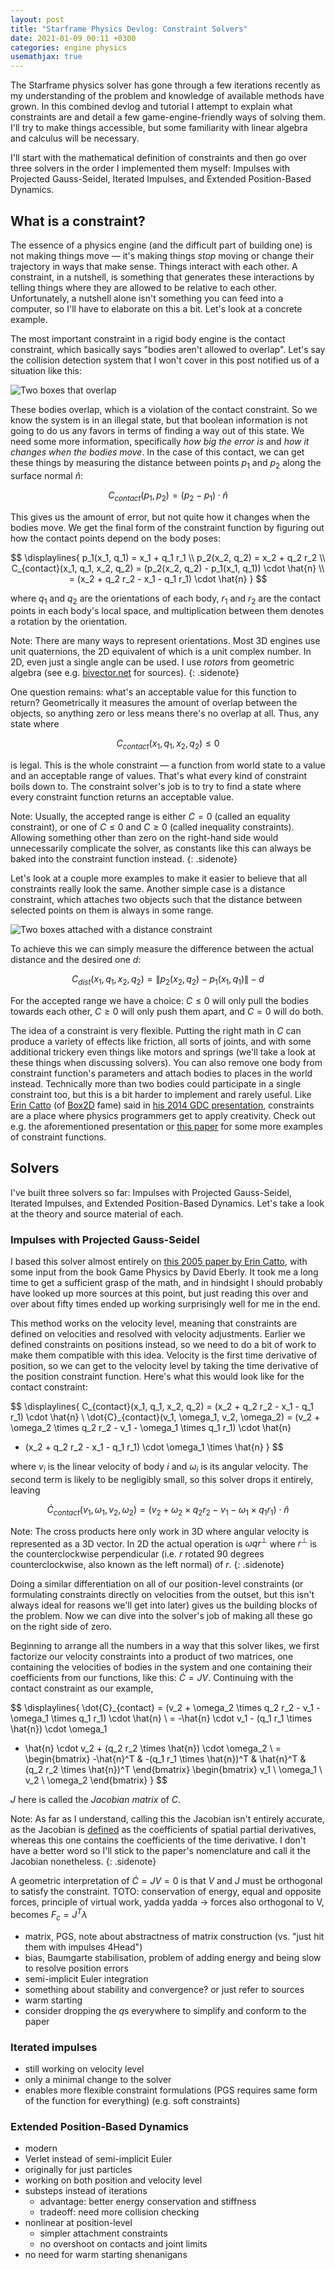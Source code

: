 ```yaml
---
layout: post
title: "Starframe Physics Devlog: Constraint Solvers"
date: 2021-01-09 00:11 +0300
categories: engine physics
usemathjax: true
---
```


The Starframe physics solver has gone through a few iterations recently as my
understanding of the problem and knowledge of available methods have grown. In
this combined devlog and tutorial I attempt to explain what constraints are and
detail a few game-engine-friendly ways of solving them. <!--excerpt-->
I'll try to make things accessible, but some familiarity with linear algebra and
calculus will be necessary.

I'll start with the mathematical definition of constraints and then go over
three solvers in the order I implemented them myself: Impulses with Projected
Gauss-Seidel, Iterated Impulses, and Extended Position-Based Dynamics.

## What is a constraint?

The essence of a physics engine (and the difficult part of building one) is not
making things move — it's making things _stop_ moving or change their
trajectory in ways that make sense. Things interact with each other.
A constraint, in a nutshell, is something that generates these interactions by
telling things where they are allowed to be relative to each other.
Unfortunately, a nutshell alone isn't something you can feed into a computer,
so I'll have to elaborate on this a bit. Let's look at a concrete example.

The most important constraint in a rigid body engine is the contact
constraint, which basically says "bodies aren't allowed to overlap".
Let's say the collision detection system that I won't
cover in this post notified us of a situation like this:

![Two boxes that overlap](/assets/TODO)

These bodies overlap, which is a violation of the contact constraint.
So we know the system is in an illegal state, but that boolean information
is not going to do us any favors in terms of finding a way out of this state.
We need some more information, specifically _how big the error is_
and _how it changes when the bodies move_.
In the case of this contact, we can get these things by measuring
the distance between points $p_1$ and $p_2$ along the surface normal $\hat{n}$:

$$
C_{contact}(p_1, p_2) = (p_2 - p_1) \cdot \hat{n}
$$

This gives us the amount of error, but not quite how it changes when the bodies
move. We get the final form of the constraint function by figuring out how the
contact points depend on the body poses:

$$
\displaylines{
p_1(x_1, q_1) = x_1 + q_1 r_1 \\
p_2(x_2, q_2) = x_2 + q_2 r_2 \\
C_{contact}(x_1, q_1, x_2, q_2) =
  (p_2(x_2, q_2) - p_1(x_1, q_1)) \cdot \hat{n} \\
  = (x_2 + q_2 r_2 - x_1 - q_1 r_1) \cdot \hat{n}
}
$$

where $q_1$ and $q_2$ are the orientations of each body,
$r_1$ and $r_2$ are the contact points in each body's local space,
and multiplication between them denotes a rotation by the orientation.

Note:
There are many ways to represent orientations. Most 3D engines use unit
quaternions, the 2D equivalent of which is a unit complex number. In 2D, even
just a single angle can be used. I use _rotors_ from geometric algebra (see
e.g. [bivector.net](https://bivector.net) for sources).
{: .sidenote}

One question remains: what's an acceptable value for this function
to return? Geometrically it measures the amount of overlap between the
objects, so anything zero or less means there's no overlap at all.
Thus, any state where

$$
C_{contact}(x_1, q_1, x_2, q_2) \leq 0
$$

is legal. This is the whole constraint — a function from world state to a value
and an acceptable range of values. That's what every kind of constraint boils
down to. The constraint solver's job is to try to find a state where every
constraint function returns an acceptable value.

Note:
Usually, the accepted range is either $C = 0$ (called an equality constraint),
or one of $C \leq 0$ and $C \geq 0$ (called inequality constraints).
Allowing something other than zero on the right-hand side would unnecessarily
complicate the solver, as constants like this can always be baked into the
constraint function instead.
{: .sidenote}

Let's look at a couple more examples to make it easier to believe that all
constraints really look the same. Another simple case is a distance
constraint, which attaches two objects such that the distance between
selected points on them is always in some range.

![Two boxes attached with a distance constraint](/assets/TODO)

To achieve this we can simply measure the difference between the actual
distance and the desired one $d$:

$$
C_{dist}(x_1, q_1, x_2, q_2) =
  \|p_2(x_2, q_2) - p_1(x_1, q_1)\| - d
$$

For the accepted range we have a choice: $C \leq 0$ will only pull the bodies
towards each other, $C \geq 0$ will only push them apart, and $C = 0$ will do
both.

The idea of a constraint is very flexible. Putting the right math in $C$ can
produce a variety of effects like friction, all sorts of joints, and with some
additional trickery even things like motors and springs (we'll take a look at
these things when discussing solvers). You can also remove one body from
constraint function's parameters and attach bodies to places in the world
instead. Technically more than two bodies could participate in a single
constraint too, but this is a bit harder to implement and rarely useful. Like
[Erin Catto][cattotwit] (of [Box2D] fame) said in [his 2014 GDC
presentation][cat14], constraints are a place where physics programmers get to
apply creativity. Check out e.g. the aforementioned presentation or [this
paper][tam15] for some more examples of constraint functions.

## Solvers

I've built three solvers so far: Impulses with Projected
Gauss-Seidel, Iterated Impulses, and Extended Position-Based Dynamics.
Let's take a look at the theory and source material of each.

### Impulses with Projected Gauss-Seidel

I based this solver almost entirely on [this 2005 paper by Erin Catto][cat05],
with some input from the book Game Physics by David Eberly. It took me a long
time to get a sufficient grasp of the math, and in hindsight I should probably
have looked up more sources at this point, but just reading this over and over
about fifty times ended up working surprisingly well for me in the end.

This method works on the velocity level, meaning that constraints are defined
on velocities and resolved with velocity adjustments. Earlier we defined
constraints on positions instead, so we need to do a bit of work to make them
compatible with this idea. Velocity is the first time derivative of position,
so we can get to the velocity level by taking the time derivative of the
position constraint function. Here's what this would look like for the contact
constraint:

$$
\displaylines{
C_{contact}(x_1, q_1, x_2, q_2) =
  (x_2 + q_2 r_2 - x_1 - q_1 r_1) \cdot \hat{n} \\
\dot{C}_{contact}(v_1, \omega_1, v_2, \omega_2)
  = (v_2 + \omega_2 \times q_2 r_2 - v_1 - \omega_1 \times q_1 r_1) \cdot \hat{n}
  + (x_2 + q_2 r_2 - x_1 - q_1 r_1) \cdot \omega_1 \times \hat{n}
}
$$

where $v_i$ is the linear velocity of body $i$ and $\omega_i$ is its angular
velocity. The second term is likely to be negligibly small, so this solver
drops it entirely, leaving

$$
\dot{C}_{contact}(v_1, \omega_1, v_2, \omega_2)
  = (v_2 + \omega_2 \times q_2 r_2 - v_1 - \omega_1 \times q_1 r_1) \cdot \hat{n}
$$

Note:
The cross products here only work in 3D where angular velocity is represented
as a 3D vector. In 2D the actual operation is $\omega q r^\perp$ where
$r^\perp$ is the counterclockwise perpendicular (i.e. $r$ rotated 90 degrees
counterclockwise, also known as the left normal) of $r$.
{: .sidenote}

Doing a similar differentiation on all of our position-level constraints (or
formulating constraints directly on velocities from the outset, but this isn't
always ideal for reasons we'll get into later) gives us the building blocks of
the problem. Now we can dive into the solver's job of making all these go on
the right side of zero.

Beginning to arrange all the numbers in a way that this solver likes, we first
factorize our velocity constraints into a product of two matrices, one
containing the velocities of bodies in the system and one containing their
coefficients from our functions, like this: $\dot{C} = JV$.
Continuing with the contact constraint as our example,

$$
\displaylines{
\dot{C}_{contact} =
  (v_2 + \omega_2 \times q_2 r_2 - v_1 - \omega_1 \times q_1 r_1) \cdot \hat{n} \\
= -\hat{n} \cdot v_1 - (q_1 r_1 \times \hat{n}) \cdot \omega_1
  + \hat{n} \cdot v_2 + (q_2 r_2 \times \hat{n}) \cdot \omega_2 \\
= \begin{bmatrix}
  -\hat{n}^T & -(q_1 r_1 \times \hat{n})^T & \hat{n}^T & (q_2 r_2 \times \hat{n})^T
  \end{bmatrix}
  \begin{bmatrix}
  v_1 \\ \omega_1 \\ v_2 \\ \omega_2
  \end{bmatrix}
}
$$

$J$ here is called the _Jacobian matrix_ of $C$.

Note:
As far as I understand, calling this the Jacobian isn't entirely accurate, as
the Jacobian is
[defined](https://en.wikipedia.org/wiki/Jacobian_matrix_and_determinant) as the
coefficients of spatial partial derivatives, whereas this one contains the
coefficients of the time derivative. I don't have a better word so I'll
stick to the paper's nomenclature and call it the Jacobian nonetheless.
{: .sidenote}

A geometric interpretation of $\dot{C} = JV = 0$ is that $V$ and $J$ must
be orthogonal to satisfy the constraint.
TOTO: conservation of energy, equal and opposite forces, principle of
virtual work, yadda yadda -> forces also orthogonal to V, becomes $F_c = J^T \lambda$

- matrix, PGS, note about abstractness of matrix construction
  (vs. "just hit them with impulses 4Head")
- bias, Baumgarte stabilisation, problem of adding energy
  and being slow to resolve position errors
- semi-implicit Euler integration
- something about stability and convergence? or just refer to sources
- warm starting
- consider dropping the $q$s everywhere to simplify and conform to the paper

### Iterated impulses

- still working on velocity level
- only a minimal change to the solver
- enables more flexible constraint formulations
  (PGS requires same form of the function for everything)
  (e.g. soft constraints)

### Extended Position-Based Dynamics

- modern
- Verlet instead of semi-implicit Euler
- originally for just particles
- working on both position and velocity level
- substeps instead of iterations
  - advantage: better energy conservation and stiffness
  - tradeoff: need more collision checking
- nonlinear at position-level
  - simpler attachment constraints
  - no overshoot on contacts and joint limits
- no need for warm starting shenanigans

<!-- source documents -->

[cat05]: https://www.gamedevs.org/uploads/iterative-dynamics-with-temporal-coherence.pdf
[cat14]: https://box2d.org/files/ErinCatto_UnderstandingConstraints_GDC2014.pdf
[tam15]: http://www.mft-spirit.nl/files/MTamis_Constraints.pdf
[mmcjk20]: https://matthias-research.github.io/pages/publications/PBDBodies.pdf
[2mp-vid]: https://www.youtube.com/watch?v=F0QwAhUnpr4

<!-- other links -->

[cattotwit]: https://twitter.com/erin_catto
[box2d]: https://box2d.org/
